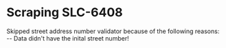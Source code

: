 # Scraping SLC-6408

Skipped street address number validator because of the following reasons:
-- Data didn't have the inital street number!